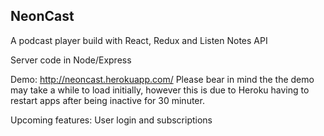 ## NeonCast

A podcast player build with React, Redux and Listen Notes API

Server code in Node/Express

Demo: http://neoncast.herokuapp.com/
Please bear in mind the the demo may take a while to load initially, however this is due to Heroku having to restart apps after being inactive for 30 minuter.

Upcoming features: User login and subscriptions
